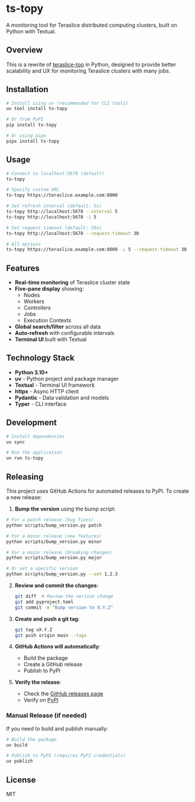 # ts-topy

A monitoring tool for Teraslice distributed computing clusters, built on Python
with Textual.

## Overview

This is a rewrite of [teraslice-top](https://github.com/godber/teraslice-top)
in Python, designed to provide better scalability and UX for monitoring
Teraslice clusters with many jobs.

## Installation

```bash
# Install using uv (recommended for CLI tools)
uv tool install ts-topy

# Or from PyPI
pip install ts-topy

# Or using pipx
pipx install ts-topy
```

## Usage

```bash
# Connect to localhost:5678 (default)
ts-topy

# Specify custom URL
ts-topy https://teraslice.example.com:8000

# Set refresh interval (default: 5s)
ts-topy http://localhost:5678 --interval 5
ts-topy http://localhost:5678 -i 5

# Set request timeout (default: 10s)
ts-topy http://localhost:5678 --request-timeout 30

# All options
ts-topy https://teraslice.example.com:8000 -i 5 --request-timeout 30
```

## Features

- **Real-time monitoring** of Teraslice cluster state
- **Five-pane display** showing:
  - Nodes
  - Workers
  - Controllers
  - Jobs
  - Execution Contexts
- **Global search/filter** across all data
- **Auto-refresh** with configurable intervals
- **Terminal UI** built with Textual

## Technology Stack

- **Python 3.10+**
- **uv** - Python project and package manager
- **Textual** - Terminal UI framework
- **httpx** - Async HTTP client
- **Pydantic** - Data validation and models
- **Typer** - CLI interface

## Development

```bash
# Install dependencies
uv sync

# Run the application
uv run ts-topy
```

## Releasing

This project uses GitHub Actions for automated releases to PyPI. To create a new release:

1. **Bump the version** using the bump script:

  ```bash
  # For a patch release (bug fixes)
  python scripts/bump_version.py patch

  # For a minor release (new features)
  python scripts/bump_version.py minor

  # For a major release (breaking changes)
  python scripts/bump_version.py major

  # Or set a specific version
  python scripts/bump_version.py --set 1.2.3
  ```

2. **Review and commit the changes**:

   ```bash
   git diff  # Review the version change
   git add pyproject.toml
   git commit -m "Bump version to X.Y.Z"
   ```

3. **Create and push a git tag**:

   ```bash
   git tag vX.Y.Z
   git push origin main --tags
   ```

4. **GitHub Actions will automatically**:
   - Build the package
   - Create a GitHub release
   - Publish to PyPI

5. **Verify the release**:
   - Check the [GitHub releases page](https://github.com/godber/ts-topy/releases)
   - Verify on [PyPI](https://pypi.org/project/ts-topy/)

### Manual Release (if needed)

If you need to build and publish manually:

```bash
# Build the package
uv build

# Publish to PyPI (requires PyPI credentials)
uv publish
```

## License

MIT
